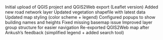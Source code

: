 Initial upload of QGIS project and QGIS2Web export (Leaflet version)
Added new road network layer
Updated vegetation shapefile with latest data
Updated map styling (color scheme + legend)
Configured popups to show building names and heights
Fixed missing basemap issue
Improved layer group structure for easier navigation
Re-exported QGIS2Web map after Ankush’s feedback (simplified legend + added search tool)
